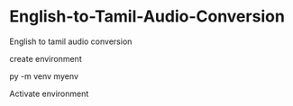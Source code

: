 # English-to-Tamil-Audio-Conversion
English to tamil audio conversion

create environment

py -m venv myenv

Activate environment



